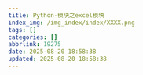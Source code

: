 ```yaml
---
title: Python-模块之excel模块
index_img: /img_index/index/XXXX.png
tags: []
categories: []
abbrlink: 19275
date: 2025-08-20 18:58:38
updated: 2025-08-20 18:58:38
---
```

